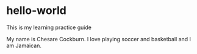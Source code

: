 # hello-world
This is my learning practice guide

My name is Chesare Cockburn. I love playing soccer and basketball and I am Jamaican. 
